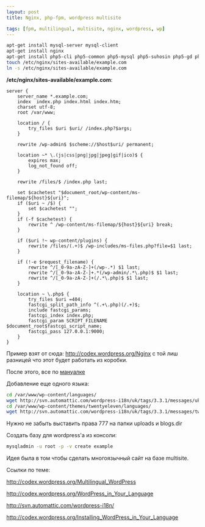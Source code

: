 ```yaml
---
layout: post
title: Nginx, php-fpm, wordpress multisite

tags: [fpm, multilingual, multisite, nginx, wordpress, wp]
---
```


```sh
apt-get install mysql-server mysql-client
apt-get install nginx
apt-get install php5-cli php5-common php5-mysql php5-suhosin php5-gd php5-dev php5-fpm php5-cgi php-pear php-apc
touch /etc/nginx/sites-available/example.com
ln -s /etc/nginx/sites-available/example.com
```

**/etc/nginx/sites-available/example.com**:

```
server {
    server_name *.example.com;
    index  index.php index.html index.htm;
    charset utf-8;
    root /var/www;

    location / {
        try_files $uri $uri/ /index.php?$args;
    }

    rewrite /wp-admin$ $scheme://$host$uri/ permanent;

    location ~* \.(js|css|png|jpg|jpeg|gif|ico)$ {
        expires max;
        log_not_found off;
    }

    rewrite /files/$ /index.php last;

    set $cachetest "$document_root/wp-content/ms-filemap/${host}${uri}";
    if ($uri ~ /$) {
        set $cachetest "";
    }
    if (-f $cachetest) {
        rewrite ^ /wp-content/ms-filemap/${host}${uri} break;
    }

    if ($uri !~ wp-content/plugins) {
        rewrite /files/(.+)$ /wp-includes/ms-files.php?file=$1 last;
    }

    if (!-e $request_filename) {
        rewrite ^/[_0-9a-zA-Z-]+(/wp-.*) $1 last;
        rewrite ^/[_0-9a-zA-Z-]+.*(/wp-admin/.*\.php)$ $1 last;
        rewrite ^/[_0-9a-zA-Z-]+(/.*\.php)$ $1 last;
    }

    location ~ \.php$ {
        try_files $uri =404;
        fastcgi_split_path_info ^(.+\.php)(/.+)$;
        include fastcgi_params;
        fastcgi_index index.php;
        fastcgi_param SCRIPT_FILENAME $document_root$fastcgi_script_name;
        fastcgi_pass 127.0.0.1:9000;
    }
}
```

Пример взят от сюда: http://codex.wordpress.org/Nginx с той лиш разницей что этот будет работать из коробки.

После этого, все по [мануалке](/663/)


Добавление еще одного языка:

```sh
cd /var/www/wp-content/languages/
wget http://svn.automattic.com/wordpress-i18n/uk/tags/3.3.1/messages/uk.mo
cd /var/www/wp-content/themes/twentyeleven/languages/
wget http://svn.automattic.com/wordpress-i18n/uk/tags/3.3.1/messages/twentyeleven/uk.mo
```

Нужно не забыть выставить права 777 на папки uploads и blogs.dir

Создать базу для wordpress'а из консоли:

```sh
mysqladmin -u root -p -v create example
```

Идея была в том чтобы сделать многоязычный сайт на базе multisite.

Ссылки по теме:

http://codex.wordpress.org/Multilingual_WordPress

http://codex.wordpress.org/WordPress_in_Your_Language

http://svn.automattic.com/wordpress-i18n/

http://codex.wordpress.org/Installing_WordPress_in_Your_Language
